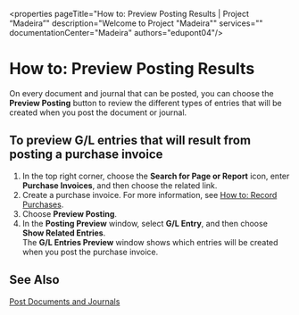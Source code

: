 <properties
	pageTitle="How to: Preview Posting Results | Project “Madeira”"
        description="Welcome to Project "Madeira"" 
        services="" 
        documentationCenter="Madeira"
        authors="edupont04"/>
    
# How to: Preview Posting Results
On every document and journal that can be posted, you can choose the **Preview Posting** button to review the different types of entries that will be created when you post the document or journal.

## To preview G/L entries that will result from posting a purchase invoice
1. In the top right corner, choose the **Search for Page or Report** icon, enter **Purchase Invoices**, and then choose the related link.
2. Create a purchase invoice. For more information, see [How to: Record Purchases](purchasing-how-record-purchases.md).
3. Choose **Preview Posting**.
4. In the **Posting Preview** window, select **G/L Entry**, and then choose **Show Related Entries**.  
The **G/L Entries Preview** window shows which entries will be created when you post the purchase invoice.

## See Also
[Post Documents and Journals](ui-post-documents-journals.md)

